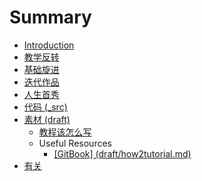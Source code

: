 # Summary

* [Introduction](README.md)
* [教学反转](0MOOC/README.md)
* [基础旋进](1sTry/README.md)
* [迭代作品](2nDev/README.md)
* [人生首秀](3rDemo/README.md)
* [代码 (_src)](_src/README.md)
* [素材 (draft)](draft/README.md)
   * [教程该怎么写](draft/how2tutorial.md)
   * Useful Resources
       * [[GitBook] (draft/how2tutorial.md)]([gitbook]_drafthow2tutorialmd.md)
* [有关](ABOUT.md)

